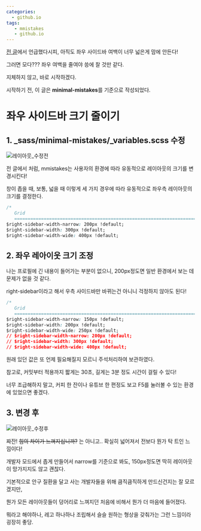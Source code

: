 ```yaml
---
categories: 
  - github.io
tags:
   - mmistakes
   - github.io
---
```


[전 글](https://donggi9313.github.io/git%20blog%20config/gitblog-%EA%B8%80%EC%9E%90%ED%81%AC%EA%B8%B0/)에서 언급했다시피, 아직도 좌우 사이드바 여백이 너무 넓은게 맘에 안든다!

그러면 모다??? 좌우 여백을 줄여야 씅에 찰 것만 같다.

지체하지 않고, 바로 시작하겠다.

시작하기 전, 이 글은 **minimal-mistakes**를 기준으로 작성되었다.

# 좌우 사이드바 크기 줄이기
## 1. _sass/minimal-mistakes/_variables.scss 수정

![레이아웃_수정전](https://github.com/donggi9313/donggi9313.github.io/blob/master/assets/image/%EC%A2%8C%EC%9A%B0%EB%84%88%EB%B9%84.png?raw=true)

전 글에서 처럼, mmistakes는 사용자의 환경에 따라 유동적으로 레이아웃의 크기를 변경시킨다!

창이 좁을 때, 보통, 넓을 때 이렇게 세 가지 경우에 따라 유동적으로 좌우측 레이아웃의 크기를 결정한다.


```css
/*
   Grid
   ========================================================================== */
$right-sidebar-width-narrow: 200px !default;
$right-sidebar-width: 300px !default;
$right-sidebar-width-wide: 400px !default;
```
    
## 2. 좌우 레아이웃 크기 조정

나는 프로필에 긴 내용이 들어가는 부분이 없으니, 200px정도면 일반 환경에서 보는 데 문제가 없을 것 같다.

right-sidebar이라고 해서 우측 사이드바만 바뀌는건 아니니 걱정하지 않아도 된다!

```css
/*
   Grid
   ========================================================================== */
$right-sidebar-width-narrow: 150px !default;
$right-sidebar-width: 200px !default;
$right-sidebar-width-wide: 250px !default;
// $right-sidebar-width-narrow: 200px !default;
// $right-sidebar-width: 300px !default;
// $right-sidebar-width-wide: 400px !default;
```

원래 있던 값은 또 언제 필요해질지 모르니 주석처리하여 보관하였다.

참고로, 커밋부터 적용까지 짧게는 30초, 길게는 3분 정도 시간이 걸릴 수 있다!

너무 조급해하지 말고, 커피 한 잔이나 유튜브 한 편정도 보고 F5를 눌러볼 수 있는 환경에 있었으면 좋겠다.

## 3. 변경 후

![레이아웃_수정후](https://github.com/donggi9313/donggi9313.github.io/blob/master/assets/image/%EC%A2%8C%EC%9A%B0%EB%84%88%EB%B9%84(%ED%9B%84).png?raw=true)

짜잔! ~~힘의 차이가 느껴지십니까?~~ 는 아니고.. 확실히 넓어져서 전보다 뭔가 탁 트인 느낌이다!

개발자 모드에서 좁게 만들어서 narrow를 기준으로 봐도, 150px정도면 딱히 레이아웃이 망가지지도 않고 괜찮다.

기본적으로 안구 질환을 달고 사는 개발자들을 위해 큼직큼직하게 만드신건지는 잘 모르겠지만,

뭔가 모든 레이아웃들이 덩어리로 느껴지던 처음에 비해서 뭔가 더 마음에 들어졌다.

뭐라고 해야하나, 레고 하나하나 조립해서 슬슬 원하는 형상을 갖춰가는 그런 느낌이라 굉장히 좋당.
